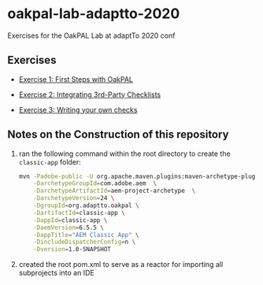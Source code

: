 # oakpal-lab-adaptto-2020
Exercises for the OakPAL Lab at adaptTo 2020 conf

## Exercises

* [Exercise 1: First Steps with OakPAL](Exercise_01.md)

* [Exercise 2: Integrating 3rd-Party Checklists](Exercise_02.md)

* [Exercise 3: Writing your own checks](Exercise_03.md)

## Notes on the Construction of this repository

1. ran the following command within the root directory to create the `classic-app` folder:

    ```bash
    mvn -Padobe-public -U org.apache.maven.plugins:maven-archetype-plugin:LATEST:generate \
        -DarchetypeGroupId=com.adobe.aem  \
        -DarchetypeArtifactId=aem-project-archetype  \
        -DarchetypeVersion=24 \
        -DgroupId=org.adaptto.oakpal \
        -DartifactId=classic-app \
        -DappId=classic-app \
        -DaemVersion=6.5.5 \
        -DappTitle="AEM Classic App" \
        -DincludeDispatcherConfig=n \
        -Dversion=1.0-SNAPSHOT
    ```

1. created the root pom.xml to serve as a reactor for importing all subprojects into an IDE
